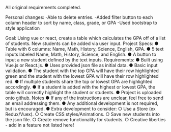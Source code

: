 All original requirements completed.

Personal changes:
-Able to delete entries.
-Added filter button to each column header to sort by name, class, grade, or GPA
-Used bootstrap to style application


Goal:
Using vue or react, create a table which calculates the GPA off of a list of students. New students can be added via user input.
Project Specs:
● Table with 6 columns: Name, Math, History, Science, English, GPA.
● 5 text inputs labeled Name, Math, History, Science, and English.
● A button to input a new student defined by the text inputs.
Requirements:
● Built using Vue.js or React.js.
● Uses provided json file as initial data.
● Basic input validation.
● The student with the top GPA will have their row highlighted green and the student with
the lowest GPA will have their row highlighted red.
● If multiple students share the top or lowest GPA are highlighted accordingly.
● If a student is added with the highest or lowest GPA, the table will correctly highlight the
student or students.
● Project is uploaded onto github.
Notes
● If any of the instructions are unclear, feel free to send an email addressing them.
● Any additional development is not required, but is encouraged.
● Extra development to consider:
○ Use a Store (ex Redux/Vuex).
○ Create CSS styles/Animations.
○ Save new students into the json file.
○ Create remove functionality for students.
○ Creative liberties - add in a feature not listed here!